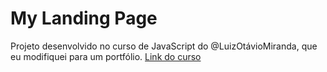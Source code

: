 # My Landing Page
Projeto desenvolvido no curso de JavaScript do @LuizOtávioMiranda, que eu modifiquei para um portfólio.
<a href="https://www.udemy.com/course/curso-de-javascript-moderno-do-basico-ao-avancado/#instructor-1" target="_blank">Link do curso</a>
<p align = "center">
	<img src ="">
</p>